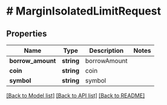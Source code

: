 # # MarginIsolatedLimitRequest

## Properties

Name | Type | Description | Notes
------------ | ------------- | ------------- | -------------
**borrow_amount** | **string** | borrowAmount |
**coin** | **string** | coin |
**symbol** | **string** | symbol |

[[Back to Model list]](../../README.md#models) [[Back to API list]](../../README.md#endpoints) [[Back to README]](../../README.md)
